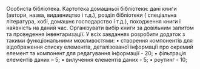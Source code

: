 Особиста бібліотека. Картотека домашньої бібліотеки: дані книги (автори, назва, видавництво і т.д.), розділ бібліотеки (
спеціальна література, хобі, домашнє господарство і т.д.), походження книги і наявність на даний час. Організувати вибір
книги за довільним запитом та проведення інвентаризації.
У всіх завданнях розробити додаток з такими функціональними можливостями:
• створення компонентів для відображення списку елементів, деталізованої інформації про окремий елемент та компонент для редагування інформації - 20;
• фільтрація елементів даних – 5;
• вилучення елементів даних - 5;
• роутинг  - 10;